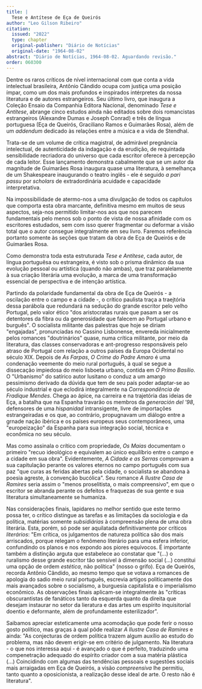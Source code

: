 ```yaml
---
title: |
  Tese e Antítese de Eça de Queirós
author: "Leo Gilson Ribeiro"
citation:
  issued: "2022"
  type: chapter
  original-publisher: "Diário de Notícias"
  original-date: "1964-08-02"
abstract: "Diário de Notícias, 1964-08-02. Aguardando revisão."
order: 060300
---
```


Dentre os raros críticos de nível internacional com que conta a vida intelectual brasileira, Antônio Cândido ocupa com justiça uma posição ímpar, como um dos mais profundos e inspirados intérpretes da nossa literatura e de autores estrangeiros. Seu último livro, que inaugura a Coleção Ensaio da Companhia Editora Nacional, denominado *Tese e Antítese*, abrange cinco estudos ainda não editados sobre dois romancistas estrangeiros (Alexandre Dumas e Joseph Conrad) e três de língua portuguesa (Eça de Queirós, Graciliano Ramos e Guimarães Rosa), além de um *addendum* dedicado às relações entre a música e a vida de Stendhal.

Trata-se de um volume de crítica magistral, de admirável pregnância intelectual, de autenticidade da indagação e da erudição, de requintada sensibilidade recriadora do universo que cada escritor oferece à percepção de cada leitor. Esse lançamento demonstra cabalmente que se um autor da magnitude de Guimarães Rosa inaugura quase uma literatura, à semelhança de um Shakespeare inaugurando o teatro inglês - ele é seguido *a pari passu* por *scholars* de extradordinária acuidade e capacidade interpretativa.

Na impossibilidade de atermo-nos a uma divulgação de todos os capítulos que comporta esta obra marcante, definitiva mesmo em muitos de seus aspectos, seja-nos permitido limitar-nos aos que nos parecem fundamentais pelo menos sob o ponto de vista de nossa afinidade com os escritores estudados, sem com isso querer fragmentar ou deformar a visão total que o autor consegue integralmente em seu livro. Faremos referência portanto somente às seções que tratam da obra de Eça de Queirós e de Guimarães Rosa.

Como demonstra toda esta estruturada *Tese e Antítese*, cada autor, de língua portuguêsa ou estrangeira, é visto sob o prisma dinâmico da sua evolução pessoal ou artística (quando não ambas), que traz paralelamente à sua criação literária uma evolução, a marca de uma transformação essencial de perspectiva e de intenção artística.

Partindo da polaridade fundamental da obra de Eça de Queirós - a oscilação entre o campo e a cidade -, o crítico paulista traça a traejtória dessa parábola que redundará na sedução do grande escritor pelo velho Portugal, pelo valor ético "dos aristocratas rurais que pasam a ser os detentores da fibra ou da generosidade que falecem ao Portugal urbano e burguês". O socialista militante das palestras que hoje se diriam "engajadas", pronunciadas no Cassino Lisbonense, envereda inicialmente pelos romances "doutrinários" quase, numa crítica militante, por meio da literatura, das classes conservadoras e ant-progresso responsáveis pelo atraso de Portugal com relação a outros países da Europa Ocidental no século XIX. Depois de *As Farpas*, *O Crime do Padre Amaro* é uma condenação veemente do meio rural português, à qual se segue a dissecação impiedosa do meio lisboeta urbano, contida em *O Primo Basílio*. O "Urbanismo" do satírico autor lusitano o conduz a um amargo pessimismo derivado da dúvida que tem de seu país poder adaptar-se ao século industrial e que eclodirá integralmente na *Correspondência de Fradique Mendes*. Chega ao ápice, na carreira e na trajetória das ideias de Eça, a batalha que na Espanha travarão os membros da *generación del '98*, defensores de uma *hispanidad* intransigente, livre de importações estrangeiradas e os que, ao contrário, propugnavam um diálogo entre a grnade nação ibérica e os países europeus seus contemporâneos, uma "europeização" da Espanha para sua integração social, técnica e econômica no seu século.

Mas como assinala o crítico com propriedade, *Os Maias* documentam o primeiro "recuo ideológico e equivalem ao único equilíbrio entre o campo e a cidade em sua obra". Evidentemente, *A Cidade e as Serras* comprovam a sua capitulação perante os valores eternos no campo português com sua paz "que curas as feridas abertas pela cidade, o socialista se abandona à poesia agreste, à convenção bucólica". Seu romance *A Ilustre Casa de Ramires* seria assim o "menos proselitista, o mais compreensivo", em que o escritor se abranda perante os defeitos e fraquezas de sua gente e sua literatura simultaneamente se humaniza.

Nas considerações finais, lapidares no melhor sentido que este termo possa ter, o crítico distingue as tarefas e as limitações da sociologia e da política, matérias somente *subsidiárias* à compreensão plena de uma obra literária. Esta, porém, só pode ser aquilatada definitivamente por críticos *literários*: "Em crítica, os julgamentos de natureza política são dos mais arriscados, porque relegam o fenômeno literário para uma esfera inferior, confundindo os planos e nos expondo aos piores equívocos. É importante também a distinção arguta que estabelece ao constatar que "(...) o ruralismo desse grande escritor tão sensível à dimensão social (...) constitui uma opção de ordem *estética*, não política" (nosso o grifo). Eça de Queirós, recorda Antônio Cândido, ao mesmo tempo que se votava a romances de apologia do sadio meio rural português, escrevia artigos politicamente dos mais avançados sobre o socialismo, a burguesia capitalista e o imperialismo econômico. As observações finais aplicam-se integralmente às "críticas obscurantistas de fanáticos tanto da esquerda quanto da direita que desejam instaurar no setor da lieratura e das artes um espírito inquisitorial doentio e deformante, além de profundamente esterilizador".

Saibamos apreciar esteticamente uma acomodação que pode ferir o nosso gosto político, mas graças à qual pôde realizar *A Ilustre Casa de Ramires* e ainda: "As conjecturas de ordem política trazem algum auxílio ao estudo do problema, mas não devem erigir-se em critério de julgamento. Na literatura - o que nos interessa aqui - é avançado o que é perfeito, traduzindo uma compenetração adequado do espírito criador com a sua matéria plástica (...) Coincidindo com algumas das tendências pessoais e sugestões sociais mais arraigadas em Eça de Queirós, a visão *compreensiva* lhe permitiu, tanto quanto a oposicionista, a realização desse ideal de arte. O resto não é literatura".



